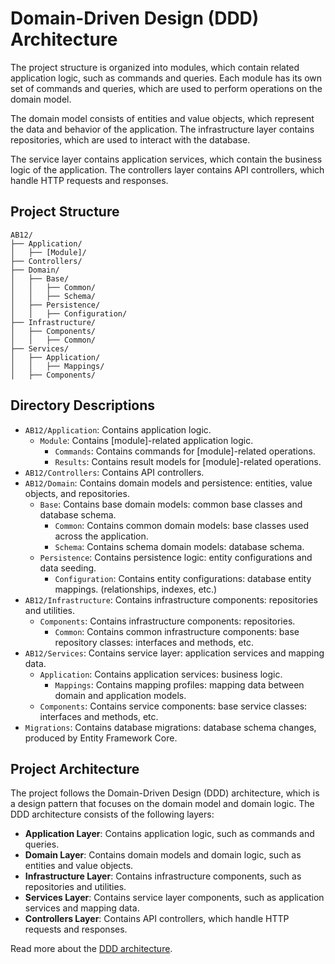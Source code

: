 # Domain-Driven Design (DDD) Architecture

The project structure is organized into modules, which contain related application logic, such as commands and queries. Each module has its own set of commands and queries, which are used to perform operations on the domain model.

The domain model consists of entities and value objects, which represent the data and behavior of the application. The infrastructure layer contains repositories, which are used to interact with the database.

The service layer contains application services, which contain the business logic of the application. The controllers layer contains API controllers, which handle HTTP requests and responses.

## Project Structure

```
AB12/
├── Application/
│   ├── [Module]/
├── Controllers/
├── Domain/
│   ├── Base/
│   │   ├── Common/
│   │   ├── Schema/
│   ├── Persistence/
│   │   ├── Configuration/
├── Infrastructure/
│   ├── Components/
│   │   ├── Common/
├── Services/
│   ├── Application/
│   │   ├── Mappings/
│   ├── Components/
```

## Directory Descriptions

- `AB12/Application`: Contains application logic.
  - `Module`: Contains [module]-related application logic.
    - `Commands`: Contains commands for [module]-related operations.
    - `Results`: Contains result models for [module]-related operations.
- `AB12/Controllers`: Contains API controllers.
- `AB12/Domain`: Contains domain models and persistence: entities, value objects, and repositories.
  - `Base`: Contains base domain models: common base classes and database schema.
    - `Common`: Contains common domain models: base classes used across the application.
    - `Schema`: Contains schema domain models: database schema.
  - `Persistence`: Contains persistence logic: entity configurations and data seeding.
    - `Configuration`: Contains entity configurations: database entity mappings. (relationships, indexes, etc.)
- `AB12/Infrastructure`: Contains infrastructure components: repositories and utilities.
  - `Components`: Contains infrastructure components: repositories.
    - `Common`: Contains common infrastructure components: base repository classes: interfaces and methods, etc.
- `AB12/Services`: Contains service layer: application services and mapping data.
  - `Application`: Contains application services: business logic.
    - `Mappings`: Contains mapping profiles: mapping data between domain and application models.
  - `Components`: Contains service components: base service classes: interfaces and methods, etc.
- `Migrations`: Contains database migrations: database schema changes, produced by Entity Framework Core.

## Project Architecture

The project follows the Domain-Driven Design (DDD) architecture, which is a design pattern that focuses on the domain model and domain logic. The DDD architecture consists of the following layers:

- **Application Layer**: Contains application logic, such as commands and queries.
- **Domain Layer**: Contains domain models and domain logic, such as entities and value objects.
- **Infrastructure Layer**: Contains infrastructure components, such as repositories and utilities.
- **Services Layer**: Contains service layer components, such as application services and mapping data.
- **Controllers Layer**: Contains API controllers, which handle HTTP requests and responses.

Read more about the [DDD architecture](https://en.wikipedia.org/wiki/Domain-driven_design).
